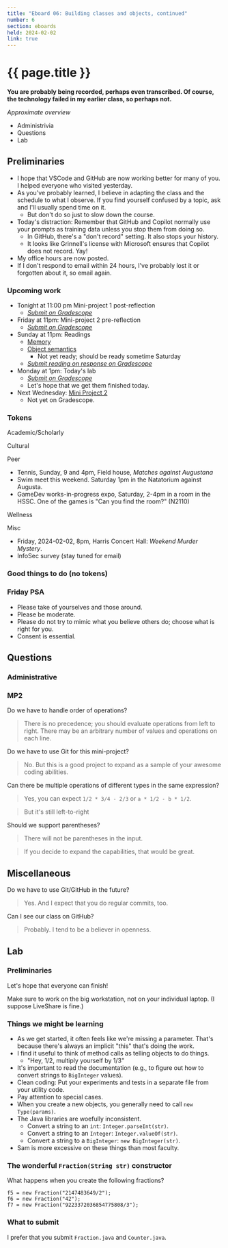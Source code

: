 ```yaml
---
title: "Eboard 06: Building classes and objects, continued"
number: 6
section: eboards
held: 2024-02-02
link: true
---
```

# {{ page.title }}

**You are probably being recorded, perhaps even transcribed. Of course, the technology failed in my earlier class, so perhaps not.**

_Approximate overview_

* Administrivia
* Questions
* Lab

Preliminaries
-------------

* I hope that VSCode and GitHub are now working better for many of you.
  I helped everyone who visited yesterday.
* As you've probably learned, I believe in adapting the class and the
  schedule to what I observe. If you find yourself confused by a topic,
  ask and I'll usually spend time on it.
    * But don't do so just to slow down the course.
* Today's distraction: Remember that GitHub and Copilot normally use
  your prompts as training data unless you stop them from doing so.
    * In GitHub, there's a "don't record" setting. It also stops
      your history. 
    * It looks like Grinnell's license with Microsoft ensures that
      Copilot does not record. Yay!
* My office hours are now posted.
* If I don't respond to email within 24 hours, I've probably lost it or
  forgotten about it, so email again.

### Upcoming work

* Tonight at 11:00 pm Mini-project 1 post-reflection
    * [_Submit on Gradescope_](https://www.gradescope.com/courses/690101/assignments/3974722)
* Friday at 11pm: Mini-project 2 pre-reflection
    * [_Submit on Gradescope_](https://www.gradescope.com/courses/690101/assignments/4043118)
* Sunday at 11pm: Readings
    * [Memory](../readings/memory)
    * [Object semantics](../readings/object-semantics)
        * Not yet ready; should be ready sometime Saturday
    * [_Submit reading on response on Gradescope_](https://www.gradescope.com/courses/690101/assignments/4043126)
* Monday at 1pm: Today's lab
    * [_Submit on Gradescope_](https://www.gradescope.com/courses/690101/assignments/4031594)
    * Let's hope that we get them finished today.
* Next Wednesday: [Mini Project 2](../mps/mp02)
    * Not yet on Gradescope.

### Tokens

Academic/Scholarly

Cultural

Peer

* Tennis, Sunday, 9 and 4pm, Field house,
  _Matches against Augustana_
* Swim meet this weekend. Saturday 1pm in the Natatorium against Augusta.
* GameDev works-in-progress expo, Saturday, 2-4pm in a room in the HSSC.
  One of the games is "Can you find the room?" (N2110)

Wellness

Misc

* Friday, 2024-02-02, 8pm, Harris Concert Hall:
  _Weekend Murder Mystery_.
* InfoSec survey (stay tuned for email)

### Good things to do (no tokens)

### Friday PSA

* Please take of yourselves and those around.
* Please be moderate.
* Please do not try to mimic what you believe others do; choose what is
  right for you.
* Consent is essential.

Questions
---------

### Administrative

### MP2

Do we have to handle order of operations?

> There is no precedence; you should evaluate operations from left to
  right. There may be an arbitrary number of values and operations on
  each line.

Do we have to use Git for this mini-project?

> No. But this is a good project to expand as a sample of your awesome
  coding abilities.

Can there be multiple operations of different types in the same expression?

> Yes, you can expect `1/2 * 3/4 - 2/3` or `a * 1/2 - b * 1/2`.

> But it's still left-to-right

Should we support parentheses?

> There will not be parentheses in the input.

> If you decide to expand the capabilities, that would be great.

## Miscellaneous

Do we have to use Git/GitHub in the future?

> Yes. And I expect that you do regular commits, too.

Can I see our class on GitHub?

> Probably. I tend to be a believer in openness.

Lab
---

### Preliminaries

Let's hope that everyone can finish!

Make sure to work on the big workstation, not on your individual laptop.
(I suppose LiveShare is fine.)

### Things we might be learning

* As we get started, it often feels like we're missing a parameter. That's
  because there's always an implicit "this" that's doing the work.
* I find it useful to think of method calls as telling objects to do things.
    * "Hey, 1/2, multiply yourself by 1/3"
* It's important to read the documentation (e.g., to figure out how to
  convert strings to `BigInteger` values).
* Clean coding: Put your experiments and tests in a separate file from
  your utility code.
* Pay attention to special cases.
* When you create a new objects, you generally need to call `new Type(params)`.
* The Java libraries are woefully inconsistent.
    * Convert a string to an `int`: `Integer.parseInt(str)`.
    * Convert a string to an `Integer`: `Integer.valueOf(str)`.
    * Convert a string to a `BigInteger`: `new BigInteger(str)`.
* Sam is more excessive on these things than most faculty.

### The wonderful `Fraction(String str)` constructor

What happens when you create the following fractions?

```
f5 = new Fraction("2147483649/2");
f6 = new Fraction("42");
f7 = new Fraction("9223372036854775808/3");
```

### What to submit

I prefer that you submit `Fraction.java` and `Counter.java`.
